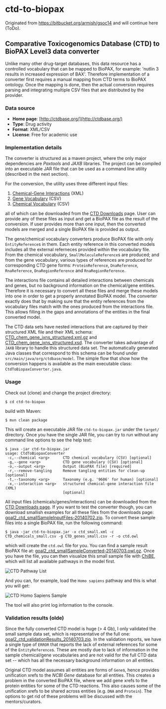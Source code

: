 # ctd-to-biopax
Originated from https://bitbucket.org/armish/gsoc14 and will continue here (ToDo).

## Comparative Toxicogenomics Database (CTD) to BioPAX Level3 data converter

Unlike many other drug-target databases, this data resource has a controlled vocabulary that can be mapped to BioPAX, for example: 'nutlin 3 results in increased expression of BAX'. Therefore implementation of a converter first requires a manual mapping from CTD terms to BioPAX ontology. Once the mapping is done, then the actual conversion requires parsing and integrating multiple CSV files that are distributed by the provider.

### Data source
- **Home page**: [http://ctdbase.org/](http://ctdbase.org/)
- **Type**: Drug activity
- **Format**: XML/CSV
- **License**: Free for academic use

### Implementation details
The converter is structured as a maven project, where the only major dependencies are *Paxtools* and *JAXB* libraries.
The project can be compiled into an executable JAR file that can be used as a command line utility (described in the next section).

For the conversion, the utility uses three different input files:

1. [Chemical-Gene Interactions](http://ctdbase.org/downloads/#cg) (XML)
2. [Gene Vocabulary](http://ctdbase.org/downloads/#allgenes) (CSV)
3. [Chemical Vocabulary](http://ctdbase.org/downloads/#allchems) (CSV)

all of which can be downloaded from the [CTD Downloads](http://ctdbase.org/downloads/) page.
User can provide any of these files as input and get a BioPAX file as the result of the conversion.
If user provides more than one input, then the converted models are merged and a single BioPAX file is provided as output.

The gene/chemical vocabulary converters produce BioPAX file with only `EntityReference`s in them.
Each entity reference in this converted models includes all the external referneces provided within the vocabulary file.
From the chemical vocabulary, `SmallMoleculeReference`s are produced;
and from the gene vocabulary, various types of references are produced for corresponding CTD gene forms: `ProteinReference`, `DnaReference`, `RnaReference`, `DnaRegionReference` and `RnaRegionReference`.

The interactions file contains all detailed interactions between chemicals and genes, but no background information on the chemical/gene entities.
Therefore it is necessary to convert all these files and merge these models into one in order to get a properly annotated BioPAX model.
The converter exactly does that by making sure that the entity references from the vocabulary files match with the ones produced from the interactions file.
This allows filling in the gaps and annotations of the entities in the final converted model.

The CTD data sets have nested interactions that are captured by their structured XML file and their XML schema: 
[CTD_chem_gene_ixns_structured.xml.gz](http://ctdbase.org/reports/CTD_chem_gene_ixns_structured.xml.gz) and [CTD_chem_gene_ixns_structured.xsd](http://ctdbase.org/reports/CTD_chem_gene_ixns_structured.xsd).
The converter takes advantage of `JAXB` library to handle this structured data set.
The automatically generated Java classes that correspond to this schema can be found under `src/main/java/org/ctdbase/model`.
The simple flow that show how the conversion happens is available as the main executable class: `CtdToBiopaxConverter.java`.

### Usage
Check out (clone) and change the project directory:

	$ cd ctd-to-biopax

build with Maven:

	$ mvn clean package

This will create an executable JAR file `ctd-to-biopax.jar` under the `target/` directory.
Once you have the single JAR file, you can try to run without any command line options to see the help text:

	$ java -jar ctd-to-biopax.jar
	usage: CtdToBiopaxConverter
	 -c,--chemical <arg>      CTD chemical vocabulary (CSV) [optional]
	 -g,--gene <arg>          CTD gene vocabulary (CSV) [optional]
	 -o,--output <arg>        Output (BioPAX file) [required]
	 -r,--remove-tangling     Remove tangling entities for clean-up [optional]
	 -t,--taxonomy <arg>      Taxonomy (e.g. '9606' for human) [optional]
	 -x,--interaction <arg>   structured chemical-gene interaction file (XML)
	                          [optional]

All input files (chemicals/genes/interactions) can be downloaded from the [CTD Downloads page](http://ctdbase.org/downloads/).
If you want to test the converter though, you can download smallish examples for all these files from the downloads page: [goal2_ctd_smallSampleInputFiles-20140702.zip](https://bitbucket.org/armish/gsoc14/downloads/goal2_ctd_smallSampleInputFiles-20140702.zip).
To convert these sample files into a single BioPAX file, run the following command:

	$ java -jar ctd-to-biopax.jar -x ctd_small.xml -c CTD_chemicals_small.csv -g CTD_genes_small.csv -r -o ctd.owl

which will create the `ctd.owl` file for you.
You can find a sample result BioPAX file at: [goal2_ctd_smallSampleConverted-20140703.owl.gz](https://bitbucket.org/armish/gsoc14/downloads/goal2_ctd_smallSampleConverted-20140703.owl.gz).
Once you have the file, you can then visualize this small sample file with [ChiBE](https://code.google.com/p/chibe/), which will list all available pathways in the model first.

![CTD Pathway List](https://bitbucket.org/armish/gsoc14/downloads/goal2_ctd_small_screenshot_pathwaysList.png)

And you can, for example, load the `Homo sapiens` pathway and this is what you will get:

![CTD Homo Sapiens Sample](https://bitbucket.org/armish/gsoc14/downloads/goal2_ctd_small_pathwayView.jpg)

The tool will also print log information to the console.

### Validation results (olde)
Since the fully converted CTD model is huge (> 4 Gb), I only validated the small sample data set, which is representative of the full one: [goal2_ctd_validationResults_20140703.zip](https://bitbucket.org/armish/gsoc14/downloads/goal2_ctd_validationResults_20140703.zip).
In the validation reports, we have a single type of `ERROR` that reports the lack of external references for some of the `EntityReference`s.
These are mostly due to lack of information in the sample chemical/gene vocabularies and are not valid for the full CTD data set -- which has all the necessary background information on all entities.

Original CTD model assumes all entities are forms of `Gene`s, hence provides unification xrefs to the *NCBI Gene* database for all entities.
This creates a problem in the converted BioPAX file, where we add gene xrefs to the protein entities for some of the CTD reactions.
This also causes some of the unification xrefs to be shared across entities (e.g. `DNA` and `Protein`).
The options to get rid of these problems will be discussed with the mentors/curators.

